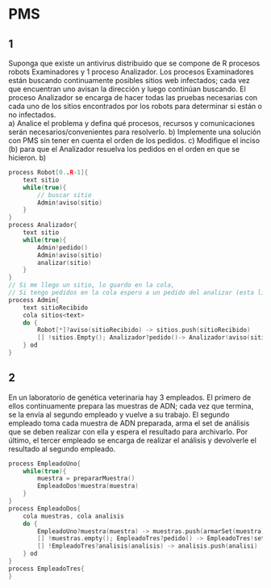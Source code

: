 # PMS
## 1
Suponga  que  existe  un  antivirus  distribuido que  se  compone  de  R  procesos  robots 
Examinadores y 1 proceso Analizador. Los procesos Examinadores están buscando 
continuamente  posibles  sitios  web  infectados;  cada  vez  que  encuentran  uno  avisan  la 
dirección y luego continúan buscando. El proceso Analizador se encarga de hacer todas las 
pruebas necesarias con cada uno de los sitios encontrados por los robots para determinar si 
están o no infectados.  
a) Analice  el  problema  y  defina  qué  procesos,  recursos  y  comunicaciones  serán 
necesarios/convenientes para resolverlo. 
b) Implemente una solución con PMS sin tener en cuenta el orden de los pedidos. 
c) Modifique  el  inciso  (b)  para  que  el  Analizador  resuelva  los  pedidos  en  el  orden 
en que se hicieron. 
b)
```cpp
process Robot[0..R-1]{
    text sitio
    while(true){
        // buscar sitio
        Admin!aviso(sitio)
    }
}
process Analizador{
    text sitio
    while(true){
        Admin!pedido()
        Admin!aviso(sitio)
        analizar(sitio)
    }
}
// Si me llego un sitio, lo guardo en la cola,
// Si tengo pedidos en la cola espero a un pedido del analizar (esta libre) y se lo doy
process Admin{
    text sitioRecibido
    cola sitios<text>
    do {
        Robot[*]?aviso(sitioRecibido) -> sitios.push(sitioRecibido)
        [] !sitios.Empty(); Analizador?pedido()-> Analizador!aviso(sitios.pop())
    } od
}
```
## 2
En un laboratorio de genética veterinaria hay 3 empleados. El primero de ellos 
continuamente prepara las muestras de ADN; cada vez que termina, se la envía al segundo 
empleado  y  vuelve  a  su  trabajo.  El  segundo  empleado  toma  cada  muestra  de  ADN 
preparada,  arma  el  set  de  análisis  que  se  deben  realizar  con  ella  y  espera  el  resultado  para 
archivarlo.  Por  último,  el  tercer  empleado  se  encarga  de  realizar  el  análisis  y  devolverle  el 
resultado al segundo empleado.  
```cpp
process EmpleadoUno{
    while(true){
        muestra = prepararMuestra()
        EmpleadoDos!muestra(muestra)
    }
}
process EmpleadoDos{
    cola muestras, cola analisis
    do {
        EmpleadoUno?muestra(muestra) -> muestras.push(armarSet(muestra))
        [] !muestras.empty(); EmpleadoTres?pedido() -> EmpleadoTres!set(muestras.pop())
        [] !EmpleadoTres?analisis(analisis) -> analisis.push(analisi) 
    } od
}
process EmpleadoTres{
}
```